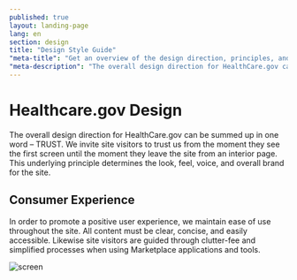```yaml
---
published: true
layout: landing-page
lang: en
section: design
title: "Design Style Guide"
"meta-title": "Get an overview of the design direction, principles, and guidelines for HealthCare.gov"
"meta-description": "The overall design direction for HealthCare.gov can be summed up in one word – trust. This underlying principle determines the look, feel, voice, and overall brand for the site."
---
```


# Healthcare.gov Design

<div class="intro">
The overall design direction for HealthCare.gov can be summed up in one word – TRUST. We invite site visitors to trust us from the moment they see the first screen until the moment they leave the site from an interior page. This underlying principle determines the look, feel, voice, and overall brand for the site.
</div>

<div class="hr"></div>

## Consumer Experience

In order to promote a positive user experience, we maintain ease of use throughout the site. All content must be clear, concise, and easily accessible. Likewise site visitors are guided through clutter-fee and simplified processes when using Marketplace applications and tools.

<p><img src="{{site.baseurl}}/images/design/1_Browser.png" alt="screen" title="screen"/></p>
